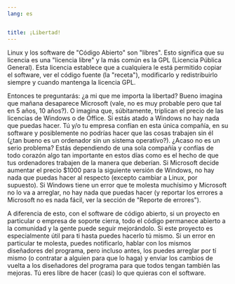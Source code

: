 ```yaml
---
lang: es


title: ¡Libertad!
---
```


Linux y los software de "Código Abierto" son "libres". Esto significa que su licencia es una "licencia libre" y la más común es la GPL (Licencia Pública General). Esta licencia establece que a cualquiera le está permitido copiar el software, ver el código fuente (la "receta"), modificarlo y redistribuirlo siempre y cuando mantenga la licencia GPL.

Entonces te preguntarás: ¿a mi que me importa la libertad? Bueno imagina que mañana desaparece Microsoft (vale, no es muy probable pero que tal en 5 años, 10 años?). O imagina que, súbitamente, triplican el precio de las licencias de Windows o de Office. Si estás atado a Windows no hay nada que puedas hacer. Tú y/o tu empresa confían en esta única compañía, en su software y posiblemente no podrías hacer que las cosas trabajen sin él (¿tan bueno es un ordenador sin un sistema operativo?). ¿Acaso no es un serio problema? Estás dependiendo de una sola compañía y confías de todo corazón algo tan importante en estos días como es el hecho de que tus ordenadores trabajen de la manera que deberían. Si Microsoft decide aumentar el precio $1000 para la siguiente versión de Windows, no hay nada que puedas hacer al respecto (excepto cambiar a Linux, por supuesto). Si Windows tiene un error que te molesta muchísimo y Microsoft no lo va a arreglar, no hay nada que puedas hacer (y reportar los errores a Microsoft no es nada fácil, ver la sección de "Reporte de errores").

A diferencia de esto, con el software de código abierto, si un proyecto en particular o empresa de soporte cierra, todo el código permanece abierto a la comunidad y la gente puede seguir mejorándolo. Si este proyecto es especialmente útil para ti hasta puedes hacerlo tú mismo. Si un error en particular te molesta, puedes notificarlo, hablar con los mismos diseñadores del programa, pero incluso antes, los puedes arreglar por tí mismo (o contratar a alguien para que lo haga) y enviar los cambios de vuelta a los diseñadores del programa para que todos tengan también las mejoras. Tú eres libre de hacer (casi) lo que quieras con el software.




